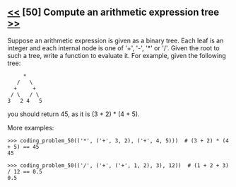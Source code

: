 ## [<<](../49) [50] Compute an arithmetic expression tree [>>](../51)

Suppose an arithmetic expression is given as a binary tree. Each leaf is an integer and each internal node
is one of '+', '-', '*' or '/'. Given the root to such a tree, write a function to evaluate it.
For example, given the following tree:

         *
       /   \
      +     +
     / \   / \
    3   2 4   5

you should return 45, as it is (3 + 2) * (4 + 5).

More examples:

    >>> coding_problem_50(('*', ('+', 3, 2), ('+', 4, 5)))  # (3 + 2) * (4 + 5) == 45
    45
    
    >>> coding_problem_50(('/', ('+', ('+', 1, 2), 3), 12))  # (1 + 2 + 3) / 12 == 0.5
    0.5
